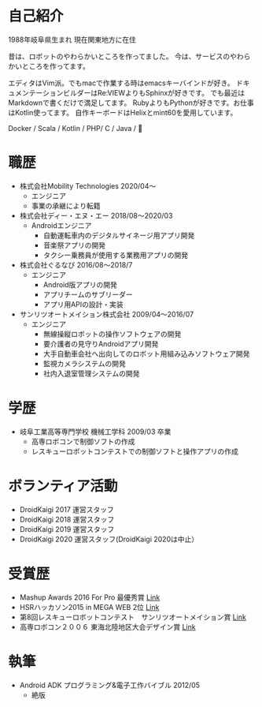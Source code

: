 # 自己紹介
1988年岐阜県生まれ
現在関東地方に在住

昔は、ロボットのやわらかいところを作ってました。
今は、サービスのやわらかいところを作ってます。

エディタはVim派。でもmacで作業する時はemacsキーバインドが好き。
ドキュメンテーションビルダーはRe:VIEWよりもSphinxが好きです。
でも最近はMarkdownで書くだけで満足してます。
RubyよりもPythonが好きです。お仕事はKotlin使ってます。
自作キーボードはHelixとmint60を愛用しています。

Docker / Scala / Kotlin / PHP/ C / Java / 🍺

# 職歴
- 株式会社Mobility Technologies 2020/04〜
  - エンジニア
  - 事業の承継により転籍
- 株式会社ディー・エヌ・エー 2018/08〜2020/03
  - Androidエンジニア
    - 自動運転車内のデジタルサイネージ用アプリ開発
    - 音楽祭アプリの開発
    - タクシー乗務員が使用する業務用アプリの開発
- 株式会社ぐるなび  2016/08〜2018/7
  - エンジニア
    - Android版アプリの開発
    - アプリチームのサブリーダー
    - アプリ用APIの設計・実装
- サンリツオートメイション株式会社 2009/04〜2016/07
  - エンジニア
    - 無線操縦ロボットの操作ソフトウェアの開発
    - 要介護者の見守りAndroidアプリ開発
    - 大手自動車会社へ出向してのロボット用組み込みソフトウェア開発
    - 監視カメラシステムの開発
    - 社内入退室管理システムの開発
    
# 学歴
- 岐阜工業高等専門学校 機械工学科 2009/03 卒業
  - 高専ロボコンで制御ソフトの作成
  - レスキューロボットコンテストでの制御ソフトと操作アプリの作成
  
# ボランティア活動
- DroidKaigi 2017 運営スタッフ
- DroidKaigi 2018 運営スタッフ
- DroidKaigi 2019 運営スタッフ
- DroidKaigi 2020 運営スタッフ(DroidKaigi 2020は中止）

# 受賞歴
- Mashup Awards 2016 For Pro 最優秀賞 [Link](https://ma2017.we-are-ma.jp/winninglist-2016/)
- HSRハッカソン2015 in MEGA WEB 2位 [Link](https://robotstart.info/2015/09/15/hsr-hackathon-2015-in-mega-web-report-4.html)
- 第8回レスキューロボットコンテスト　サンリツオートメイション賞 [Link](https://www.rescue-robot-contest.org/forTeam/8th-contest/honsen/hyousyou)
- 高専ロボコン２００６ 東海北陸地区大会デザイン賞 [Link](http://www.gifu-nct.ac.jp/mecha/inaba/2006/result.html)

# 執筆
- Android ADK プログラミング&電子工作バイブル 2012/05
  - 絶版
